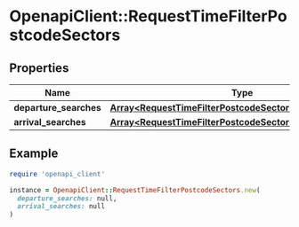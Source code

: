 # OpenapiClient::RequestTimeFilterPostcodeSectors

## Properties

| Name | Type | Description | Notes |
| ---- | ---- | ----------- | ----- |
| **departure_searches** | [**Array&lt;RequestTimeFilterPostcodeSectorsDepartureSearch&gt;**](RequestTimeFilterPostcodeSectorsDepartureSearch.md) |  | [optional] |
| **arrival_searches** | [**Array&lt;RequestTimeFilterPostcodeSectorsArrivalSearch&gt;**](RequestTimeFilterPostcodeSectorsArrivalSearch.md) |  | [optional] |

## Example

```ruby
require 'openapi_client'

instance = OpenapiClient::RequestTimeFilterPostcodeSectors.new(
  departure_searches: null,
  arrival_searches: null
)
```


